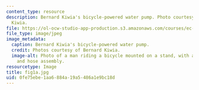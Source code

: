 ```yaml
---
content_type: resource
description: Bernard Kiwia's bicycle-powered water pump. Photo courtesy of Bernard
  Kiwia.
file: https://ol-ocw-studio-app-production.s3.amazonaws.com/courses/ec-720j-d-lab-ii-design-spring-2010/0fe75ebe1aa6884a19a5486a1e9bc18d_fig1a.jpg
file_type: image/jpeg
image_metadata:
  caption: Bernard Kiwia's bicycle-powered water pump.
  credit: Photos courtesy of Bernard Kiwia.
  image-alt: Photo of a man riding a bicycle mounted on a stand, with attached pump
    and hose assembly.
resourcetype: Image
title: fig1a.jpg
uid: 0fe75ebe-1aa6-884a-19a5-486a1e9bc18d
---
```


